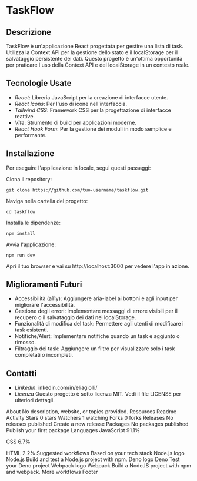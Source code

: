# TaskFlow
## Descrizione
TaskFlow è un'applicazione React progettata per gestire una lista di task. Utilizza la Context API per la gestione dello stato e il localStorage per il salvataggio persistente dei dati. Questo progetto è un'ottima opportunità per praticare l'uso della Context API e del localStorage in un contesto reale.

## Tecnologie Usate
- *React*: Libreria JavaScript per la creazione di interfacce utente.
- *React Icons*: Per l'uso di icone nell'interfaccia.
- *Tailwind CSS*: Framework CSS per la progettazione di interfacce reattive.
- *Vite*: Strumento di build per applicazioni moderne.
- *React Hook Form*: Per la gestione dei moduli in modo semplice e performante.
## Installazione
Per eseguire l'applicazione in locale, segui questi passaggi:

 Clona il repository:
```
git clone https://github.com/tuo-username/taskflow.git
```
Naviga nella cartella del progetto:
```
cd taskflow
```
Installa le dipendenze:
```
npm install
```
Avvia l'applicazione:
```
npm run dev
```
Apri il tuo browser e vai su http://localhost:3000 per vedere l'app in azione.

## Miglioramenti Futuri
- Accessibilità (a11y): Aggiungere aria-label ai bottoni e agli input per migliorare l'accessibilità.
- Gestione degli errori: Implementare messaggi di errore visibili per il recupero o il salvataggio dei dati nel localStorage.
- Funzionalità di modifica del task: Permettere agli utenti di modificare i task esistenti.
- Notifiche/Alert: Implementare notifiche quando un task è aggiunto o rimosso.
- Filtraggio dei task: Aggiungere un filtro per visualizzare solo i task completati o incompleti.


## Contatti
- *LinkedIn*: inkedin.com/in/eliagiolli/
- *Licenza*
Questo progetto è sotto licenza MIT. Vedi il file LICENSE per ulteriori dettagli.

About
No description, website, or topics provided.
Resources
 Readme
 Activity
Stars
 0 stars
Watchers
 1 watching
Forks
 0 forks
Releases
No releases published
Create a new release
Packages
No packages published
Publish your first package
Languages
JavaScript
91.1%
 
CSS
6.7%
 
HTML
2.2%
Suggested workflows
Based on your tech stack
Node.js logo
Node.js
Build and test a Node.js project with npm.
Deno logo
Deno
Test your Deno project
Webpack logo
Webpack
Build a NodeJS project with npm and webpack.
More workflows
Footer
